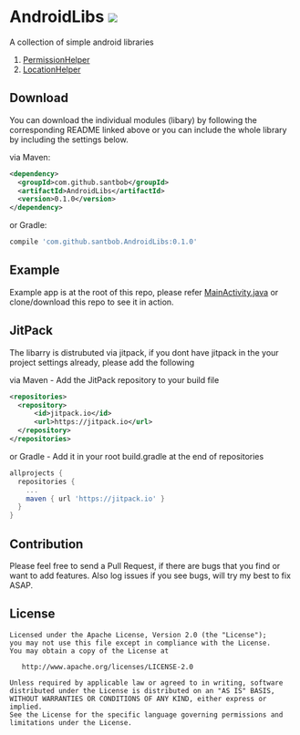 # AndroidLibs [![](https://jitpack.io/v/santbob/AndroidLibs.svg)](https://jitpack.io/#santbob/AndroidLibs)
A collection of simple android libraries

1. [PermissionHelper](permissionhelper/README.md) 
2. [LocationHelper](locationhelper/README.md)

## Download
You can download the individual modules (libary) by following the corresponding README linked above or you can include the whole library by including the settings below.

via Maven:
```xml
<dependency>
  <groupId>com.github.santbob</groupId>
  <artifactId>AndroidLibs</artifactId>
  <version>0.1.0</version>
</dependency>
```
or Gradle:
```groovy
compile 'com.github.santbob.AndroidLibs:0.1.0'
```

## Example

Example app is at the root of this repo, please refer [MainActivity.java](app/src/main/java/com/santbob/androidlibs_sampleapp/MainActivity.java) or clone/download this repo to see it in action.

## JitPack

The libarry is distrubuted via jitpack, if you dont have jitpack in the your project settings already, please add the following

via Maven - Add the JitPack repository to your build file 
```xml
<repositories>
  <repository>
      <id>jitpack.io</id>
      <url>https://jitpack.io</url>
  </repository>
</repositories>
```
or Gradle - Add it in your root build.gradle at the end of repositories
```groovy
allprojects {
  repositories {
    ...
    maven { url 'https://jitpack.io' }
  }
}
```

## Contribution
Please feel free to send a Pull Request, if there are bugs that you find or want to add features. Also log issues if you see bugs, will try my best to fix ASAP.

## License

    Licensed under the Apache License, Version 2.0 (the "License");
    you may not use this file except in compliance with the License.
    You may obtain a copy of the License at

       http://www.apache.org/licenses/LICENSE-2.0

    Unless required by applicable law or agreed to in writing, software
    distributed under the License is distributed on an "AS IS" BASIS,
    WITHOUT WARRANTIES OR CONDITIONS OF ANY KIND, either express or implied.
    See the License for the specific language governing permissions and
    limitations under the License.
